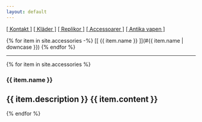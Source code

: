 ```yaml
---
layout: default
---
```

[[ Kontakt ]](/) [[ Kläder ]](/clothes) [[ Replikor ]](/replicas) [[ Accessoarer ]](/accessories) [[ Antika vapen ]](/antique_weapons)


{% for item in site.accessories -%}
[[ {{ item.name }} ]](#{{ item.name | downcase }})
{% endfor %}

----

{% for item in site.accessories %}
### {{ item.name }}
  {{ item.description }}
  {{ item.content }}
----
{% endfor %}

